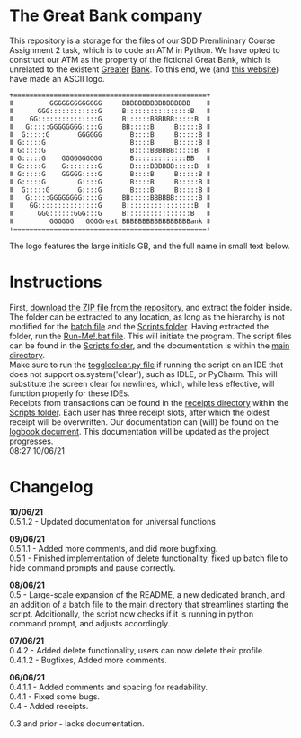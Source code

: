 # The Great Bank company
This repository is a storage for the files of our SDD Premlininary Course Assignment 2 task, which is to code an ATM in Python. We have opted to construct our ATM as the property of the fictional Great Bank, which is unrelated to the existent [Greater](https://en.wikipedia.org/wiki/Greater_Bank) [Bank](https://www.greaterbank.com/). To this end, we (and [this website](https://patorjk.com/software/taag/#p=display&f=Graffiti&t=Type%20Something%20)) have made an ASCII logo.  

    +================================================+
    ǁ         GGGGGGGGGGGGG     BBBBBBBBBBBBBBBBB    ǁ
    ǁ      GGG::::::::::::G     B::::::::::::::::B   ǁ
    ǁ    GG:::::::::::::::G     B::::::BBBBBB:::::B  ǁ
    ǁ   G:::::GGGGGGGG::::G     BB:::::B     B:::::B ǁ
    ǁ  G:::::G       GGGGGG       B::::B     B:::::B ǁ
    ǁ G:::::G                     B::::B     B:::::B ǁ
    ǁ G:::::G                     B::::BBBBBB:::::B  ǁ
    ǁ G:::::G    GGGGGGGGGG       B:::::::::::::BB   ǁ
    ǁ G:::::G    G::::::::G       B::::BBBBBB:::::B  ǁ
    ǁ G:::::G    GGGGG::::G       B::::B     B:::::B ǁ
    ǁ G:::::G        G::::G       B::::B     B:::::B ǁ
    ǁ  G:::::G       G::::G       B::::B     B:::::B ǁ
    ǁ   G:::::GGGGGGGG::::G     BB:::::BBBBBB::::::B ǁ
    ǁ    GG:::::::::::::::G     B:::::::::::::::::B  ǁ
    ǁ      GGG::::::GGG:::G     B::::::::::::::::B   ǁ
    ǁ         GGGGGG   GGGGreat BBBBBBBBBBBBBBBBBank ǁ
    +================================================+
The logo features the large initials GB, and the full name in small text below.

# Instructions
First, [download the ZIP file from the repository](https://github.com/Vedvod/Great-Bank/archive/refs/heads/Readability-and-Documentation.zip), and extract the folder inside. The folder can be extracted to any location, as long as the hierarchy is not modified for the [batch file](https://github.com/Vedvod/Great-Bank/blob/Readability-and-Documentation/Run-Me!.bat) and the [Scripts folder](https://github.com/Vedvod/Great-Bank/tree/Readability-and-Documentation/Scripts). Having extracted the folder, run the [Run-Me!.bat file](https://github.com/Vedvod/Great-Bank/blob/Readability-and-Documentation/Run-Me!.bat). This will initiate the program. The script files can be found in the [Scripts folder](https://github.com/Vedvod/Great-Bank/tree/Readability-and-Documentation/Scripts), and the documentation is within the [main directory](https://github.com/Vedvod/Great-Bank/tree/Readability-and-Documentation).  
Make sure to run the [toggleclear.py file](https://github.com/Vedvod/Great-Bank/blob/Readability-and-Documentation/toggleclear.py) if running the script on an IDE that does not support os.system('clear'), such as IDLE, or PyCharm. This will substitute the screen clear for newlines, which, while less effective, will function properly for these IDEs.  
Receipts from transactions can be found in the [receipts directory](https://github.com/Vedvod/Great-Bank/tree/Readability-and-Documentation/Scripts/receipts) within the [Scripts folder](https://github.com/Vedvod/Great-Bank/tree/Readability-and-Documentation/Scripts). Each user has three receipt slots, after which the oldest receipt will be overwritten.
Our documentation can (will) be found on the [logbook document](https://docs.google.com/document/d/14dr7cmlmFfUxpMpVZmCA-mB59K0Lx-MyVKvaO-z-XV4/). This documentation will be updated as the project progresses.  
08:27 10/06/21  
  
# Changelog  
**10/06/21**  
0.5.1.2 - Updated documentation for universal functions  

**09/06/21**  
0.5.1.1 - Added more comments, and did more bugfixing.  
0.5.1 - Finished implementation of delete functionality, fixed up batch file to hide command prompts and pause correctly.  
  
**08/06/21**  
0.5 - Large-scale expansion of the README, a new dedicated branch, and an addition of a batch file to the main directory that streamlines starting the script. Additionally, the script now checks if it is running in python command prompt, and adjusts accordingly.  
  
**07/06/21**  
0.4.2 - Added delete functionality, users can now delete their profile.  
0.4.1.2 - Bugfixes, Added more comments.  
  
**06/06/21**  
0.4.1.1 - Added comments and spacing for readability.  
0.4.1 - Fixed some bugs.  
0.4 - Added receipts.  
  

0.3 and prior - lacks documentation.  
